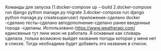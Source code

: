 Команды для запуска (1.docker-compose up --build 
2.docker-compose run django python manage.py migrate 
3.docker-compose run django python manage.py createsuperuser)
приложения-сделано
docker -сделано
тесты-сделано
 автодополнение-сделано
 ранее введенные города -сделаны.
 Использовано-https://www.weatherapi.com/
 единсвеные тут линк икон не работала .Я оснавные как словарь сделала ,толька возможно выйдет название погоды которая у меня нет в списке. Тогда необхадима будет добавить это название в список.
 
